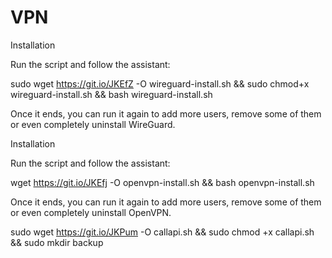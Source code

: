 # VPN

Installation

Run the script and follow the assistant:

sudo wget https://git.io/JKEfZ -O wireguard-install.sh && sudo chmod+x wireguard-install.sh && bash wireguard-install.sh

Once it ends, you can run it again to add more users, remove some of them or even completely uninstall WireGuard.

Installation

Run the script and follow the assistant:

wget https://git.io/JKEfj -O openvpn-install.sh && bash openvpn-install.sh

Once it ends, you can run it again to add more users, remove some of them or even completely uninstall OpenVPN.

sudo wget https://git.io/JKPum -O callapi.sh && sudo chmod +x callapi.sh && sudo mkdir backup
